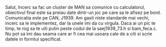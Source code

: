 Salut,
Incerc sa fac un cluster de MAN sa comunice cu calculatorul, obiectivul final este sa preiau date dintr-un joc pe care sa le afisez pe bord.
Comunicatia este pe CAN, J1939. Am gasit niste standarde mai vechi, incerc sa le implementez, dar la unele imi da cu virgula.
Daca ai un pic te timp, te rog sa te uiti putin peste codul de la saej1939_73.h si bam_feca.c. 
Nu pot sa imi dau seama care ar fi cea mai usoara cale de a citi si scrie datele in formtul specificat.
